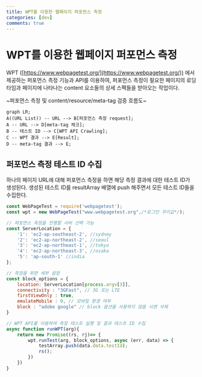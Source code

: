 ```yaml
---
title: WPT를 이용한 웹페이지 퍼포먼스 측정
categories: [dev]
comments: true
---
```


# WPT를 이용한 웹페이지 퍼포먼스 측정
WPT ([https://www.webpagetest.org/](https://www.webpagetest.org/)) 에서 제공하는 퍼포먼스 측정 기능과 API를 이용하여, 
퍼포먼스 측정이 필요한 페이지의 로딩타임과 페이지에 나타나는 content 요소들의 상세 스펙들을 받아오는 작업이다.

~퍼포먼스 측정 및 content/resource/meta-tag 검증 흐름도~

```mermaid
graph LR;
A((URL List)) -- URL --> B[퍼포먼스 측정 request];
A -- URL --> D[meta-tag 체크];
B -- 테스트 ID --> C[WPT API Crawling];
C -- WPT 결과 --> E[Result];
D -- meta-tag 결과 --> E;
```

## 퍼포먼스 측정 테스트 ID 수집

하나의 페이지 URL에 대해 퍼포먼스 측정을 하면 해당 측정 결과에 대한 테스트 ID가 생성된다.
생성된 테스트 ID를 resultArray 배열에 push 해주면서 모든 테스트 ID들을 수집한다.

```javascript
const WebPageTest = require('webpagetest');
const wpt = new WebPageTest("www.webpagetest.org",/*로그인 쿠키값*/);

// 퍼포먼스 측정을 진행할 서버 선택 가능
const ServerLocation = {
	'1': 'ec2-ap-southeast-2', //sydney
	'2': 'ec2-ap-northeast-2', //seoul
	'3': 'ec2-ap-northeast-1', //tokyo
	'4': 'ec2-ap-northeast-3', //osaka
	'5': 'ap-south-1' //india
};

// 측정을 위한 세부 설정
const block_options = {
	location: ServerLocation[process.argv[3]],
	connectivity : "3GFast", // 3G 또는 LTE
	firstViewOnly : true,
	emulateMobile : 0, // 모바일 환경 여부
	block : "adobe google" // block 옵션을 사용하지 않을 시엔 삭제
}

// WPT API를 이용하여 측정 테스트 실행 및 결과 테스트 ID 수집
async function runWPT(arg){
	return new Promise((rs, rj)=> {
		wpt.runTest(arg, block_options, async (err, data) => {
			testArray.push(data.data.testId);
			rs();
		})
	})
}

```
